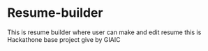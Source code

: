 # Resume-builder
This is resume builder where user can make and edit resume this is Hackathone base project give by GIAIC
